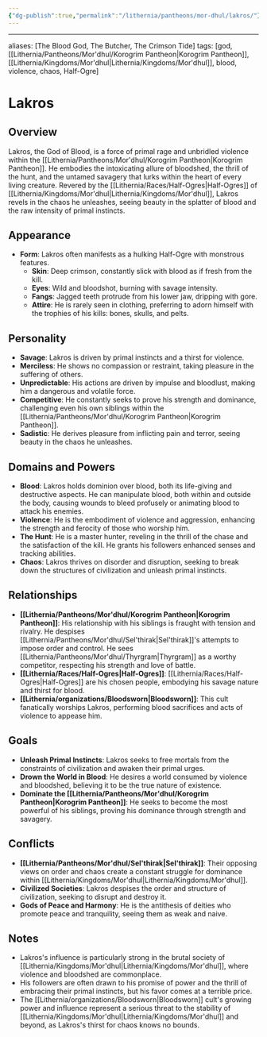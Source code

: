 ```yaml
---
{"dg-publish":true,"permalink":"/lithernia/pantheons/mor-dhul/lakros/"}
---
```



---
aliases: [The Blood God, The Butcher, The Crimson Tide]
tags: [god, [[Lithernia/Pantheons/Mor'dhul/Korogrim Pantheon\|Korogrim Pantheon]], [[Lithernia/Kingdoms/Mor'dhul\|Lithernia/Kingdoms/Mor'dhul]], blood, violence, chaos, Half-Ogre]

# Lakros

## Overview

Lakros, the God of Blood, is a force of primal rage and unbridled violence within the [[Lithernia/Pantheons/Mor'dhul/Korogrim Pantheon\|Korogrim Pantheon]]. He embodies the intoxicating allure of bloodshed, the thrill of the hunt, and the untamed savagery that lurks within the heart of every living creature.  Revered by the [[Lithernia/Races/Half-Ogres\|Half-Ogres]] of [[Lithernia/Kingdoms/Mor'dhul\|Lithernia/Kingdoms/Mor'dhul]], Lakros revels in the chaos he unleashes, seeing beauty in the splatter of blood and the raw intensity of primal instincts.

## Appearance

* **Form**: Lakros often manifests as a hulking Half-Ogre with monstrous features. 
    * **Skin**:  Deep crimson, constantly slick with blood as if fresh from the kill.
    * **Eyes**:  Wild and bloodshot, burning with savage intensity.
    * **Fangs**:  Jagged teeth protrude from his lower jaw, dripping with gore.
    * **Attire**:  He is rarely seen in clothing, preferring to adorn himself with the trophies of his kills: bones, skulls, and pelts.

## Personality

* **Savage**: Lakros is driven by primal instincts and a thirst for violence. 
* **Merciless**:  He shows no compassion or restraint, taking pleasure in the suffering of others.
* **Unpredictable**: His actions are driven by impulse and bloodlust, making him a dangerous and volatile force.
* **Competitive**:  He constantly seeks to prove his strength and dominance, challenging even his own siblings within the [[Lithernia/Pantheons/Mor'dhul/Korogrim Pantheon\|Korogrim Pantheon]].
* **Sadistic**:  He derives pleasure from inflicting pain and terror, seeing beauty in the chaos he unleashes.

## Domains and Powers

* **Blood**: Lakros holds dominion over blood, both its life-giving and destructive aspects. He can manipulate blood, both within and outside the body, causing wounds to bleed profusely or animating blood to attack his enemies.
* **Violence**: He is the embodiment of violence and aggression, enhancing the strength and ferocity of those who worship him.
* **The Hunt**: He is a master hunter, reveling in the thrill of the chase and the satisfaction of the kill. He grants his followers enhanced senses and tracking abilities.
* **Chaos**:  Lakros thrives on disorder and disruption, seeking to break down the structures of civilization and unleash primal instincts. 

## Relationships

* **[[Lithernia/Pantheons/Mor'dhul/Korogrim Pantheon\|Korogrim Pantheon]]**: His relationship with his siblings is fraught with tension and rivalry. He despises [[Lithernia/Pantheons/Mor'dhul/Sel'thirak\|Sel'thirak]]'s attempts to impose order and control. He sees [[Lithernia/Pantheons/Mor'dhul/Thyrgram\|Thyrgram]] as a worthy competitor, respecting his strength and love of battle. 
* **[[Lithernia/Races/Half-Ogres\|Half-Ogres]]**: [[Lithernia/Races/Half-Ogres\|Half-Ogres]] are his chosen people, embodying his savage nature and thirst for blood. 
* **[[Lithernia/organizations/Bloodsworn\|Bloodsworn]]**: This cult fanatically worships Lakros, performing blood sacrifices and acts of violence to appease him.

## Goals

* **Unleash Primal Instincts**: Lakros seeks to free mortals from the constraints of civilization and awaken their primal urges.
* **Drown the World in Blood**: He desires a world consumed by violence and bloodshed, believing it to be the true nature of existence. 
* **Dominate the [[Lithernia/Pantheons/Mor'dhul/Korogrim Pantheon\|Korogrim Pantheon]]**:  He seeks to become the most powerful of his siblings, proving his dominance through strength and savagery.

## Conflicts

* **[[Lithernia/Pantheons/Mor'dhul/Sel'thirak\|Sel'thirak]]**: Their opposing views on order and chaos create a constant struggle for dominance within [[Lithernia/Kingdoms/Mor'dhul\|Lithernia/Kingdoms/Mor'dhul]].
* **Civilized Societies**:  Lakros despises the order and structure of civilization, seeking to disrupt and destroy it.
* **Gods of Peace and Harmony**: He is the antithesis of deities who promote peace and tranquility, seeing them as weak and naive.

## Notes

* Lakros's influence is particularly strong in the brutal society of [[Lithernia/Kingdoms/Mor'dhul\|Lithernia/Kingdoms/Mor'dhul]], where violence and bloodshed are commonplace.
* His followers are often drawn to his promise of power and the thrill of embracing their primal instincts, but his favor comes at a terrible price. 
* The [[Lithernia/organizations/Bloodsworn\|Bloodsworn]] cult's growing power and influence represent a serious threat to the stability of [[Lithernia/Kingdoms/Mor'dhul\|Lithernia/Kingdoms/Mor'dhul]] and beyond, as Lakros's thirst for chaos knows no bounds. 
